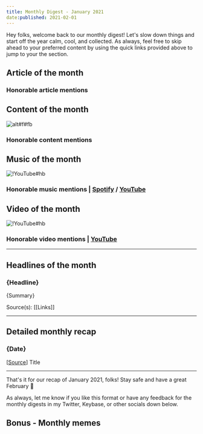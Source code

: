 ```yaml
---
title: Monthly Digest - January 2021
date:published: 2021-02-01
---
```


Hey folks, welcome back to our monthly digest! Let's slow down things and start off the year calm, cool, and collected. As always, feel free to skip ahead to your preferred content by using the quick links provided above to jump to your the section.

## Article of the month

### Honorable article mentions

## Content of the month

![alt#f#fb]({link} "caption")

### Honorable content mentions

## Music of the month

![!YouTube#hb]({youtube_id} "[[Spotify](link)] title")

### Honorable music mentions | [Spotify]({spotify_playlist_uri}) / [YouTube]({youtube_music_playlist})

## Video of the month

![!YouTube#hb]({youtube_id} "title")

### Honorable video mentions | [YouTube]({youtube_video_playlist})

***

## Headlines of the month

### {Headline}

{Summary}

Source(s): [[Links]]

***

## Detailed monthly recap

### {Date}

[[Source](link)] Title

***

That's it for our recap of January 2021, folks! Stay safe and have a great February 👋

As always, let me know if you like this format or have any feedback for the monthly digests in my Twitter, Keybase, or other socials down below.

## Bonus - Monthly memes
